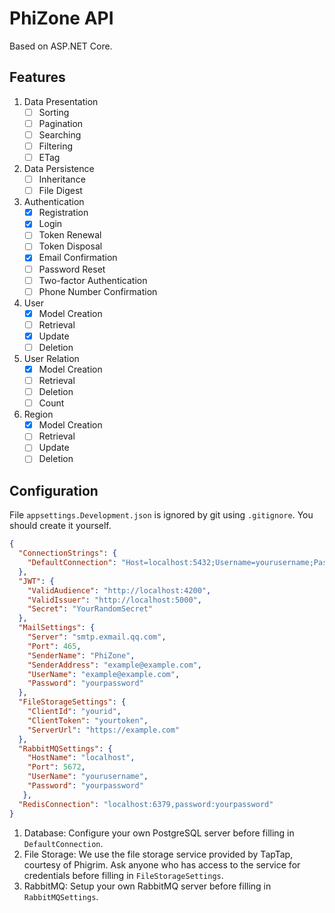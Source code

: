 ﻿# PhiZone API

Based on ASP.NET Core.

## Features

1. Data Presentation
    - [ ] Sorting
    - [ ] Pagination
    - [ ] Searching
    - [ ] Filtering
    - [ ] ETag
2. Data Persistence
    - [ ] Inheritance
    - [ ] File Digest
3. Authentication
    - [x] Registration
    - [x] Login
    - [ ] Token Renewal
    - [ ] Token Disposal
    - [x] Email Confirmation
    - [ ] Password Reset
    - [ ] Two-factor Authentication
    - [ ] Phone Number Confirmation
4. User
    - [x] Model Creation
    - [ ] Retrieval
    - [x] Update
    - [ ] Deletion
5. User Relation
    - [x] Model Creation
    - [ ] Retrieval
    - [ ] Deletion
    - [ ] Count
6. Region
    - [x] Model Creation
    - [ ] Retrieval
    - [ ] Update
    - [ ] Deletion

## Configuration

File `appsettings.Development.json` is ignored by git using `.gitignore`. You should create it yourself.

```json
{
  "ConnectionStrings": {
    "DefaultConnection": "Host=localhost:5432;Username=yourusername;Password=yourpassword;Database=yourdatabase"
  },
  "JWT": {
    "ValidAudience": "http://localhost:4200",
    "ValidIssuer": "http://localhost:5000",
    "Secret": "YourRandomSecret"
  },
  "MailSettings": {
    "Server": "smtp.exmail.qq.com",
    "Port": 465,
    "SenderName": "PhiZone",
    "SenderAddress": "example@example.com",
    "UserName": "example@example.com",
    "Password": "yourpassword"
  },
  "FileStorageSettings": {
    "ClientId": "yourid",
    "ClientToken": "yourtoken",
    "ServerUrl": "https://example.com"
  },
  "RabbitMQSettings": {
    "HostName": "localhost",
    "Port": 5672,
    "UserName": "yourusername",
    "Password": "yourpassword"
   },
  "RedisConnection": "localhost:6379,password:yourpassword"
}
```

1. Database: Configure your own PostgreSQL server before filling in `DefaultConnection`.
2. File Storage: We use the file storage service provided by TapTap, courtesy of Phigrim. Ask anyone who has access to
   the service for credentials before filling in `FileStorageSettings`.
3. RabbitMQ: Setup your own RabbitMQ server before filling in `RabbitMQSettings`.